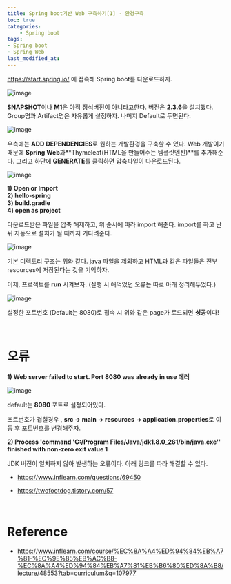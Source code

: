 ```yaml
---
title: Spring boot기반 Web 구축하기[1] - 환경구축
toc: true
categories:	
    - Spring boot
tags:
- Spring boot
- Spring Web
last_modified_at: 
---
```


https://start.spring.io/ 에 접속해 Spring boot를 다운로드하자.

![image](https://user-images.githubusercontent.com/49560745/103190612-11ff0a80-4915-11eb-9d11-588bd9af497a.png)

**SNAPSHOT**이나 **M1**은 아직 정식버전이 아니라고한다. 버전은 **2.3.6**을 설치했다. Group명과 Artifact명은 자유롭게 설정하자. 나머지 Default로 두면된다.



![image](https://user-images.githubusercontent.com/49560745/103190703-75893800-4915-11eb-9388-4564f6a9aee5.png)



우측에는 **ADD DEPENDENCIES**로 원하는 개발환경을 구축할 수 있다. Web 개발이기 때문에 **Spring Web**과**Thymeleaf(HTML을 만들어주는 템플릿엔진)**를 추가해준다. 그리고 하단에 **GENERATE**를 클릭하면 압축파일이 다운로드된다.



![image](https://user-images.githubusercontent.com/49560745/103190944-563eda80-4916-11eb-98cd-9c6502e0a8fe.png)

**1) Open or Import**<br/>
**2) hello-spring**<br/>
**3) build.gradle**<br/>
**4) open as project**

다운로드받은 파일을 압축 해제하고, 위 순서에 따라 import 해준다. import를 하고 난 뒤 자동으로 설치가 될 때까지 기다려준다.



![image](https://user-images.githubusercontent.com/49560745/103191102-e3822f00-4916-11eb-9c81-74dbff20095b.png)



기본 디렉토리 구조는 위와 같다. java 파일을 제외하고 HTML과 같은 파일들은 전부 resources에 저장된다는 것을 기억하자.

이제, 프로젝트를 **run** 시켜보자. (실행 시 애먹었던 오류는 따로 아래 정리해두었다.)



![image](https://user-images.githubusercontent.com/49560745/103193608-4b894300-4920-11eb-80f6-d181585155b2.png)

설정한 포트번호 (Default는 8080)로 접속 시 위와 같은 page가 로드되면 **성공**이다!

<br/>

# 오류

**1) Web server failed to start. Port 8080 was already in use 에러**

![image](https://user-images.githubusercontent.com/49560745/103193546-1c72d180-4920-11eb-9d2e-21660425572d.png)

default는 **8080** 포트로 설정되어있다.

포트번호가 겹칠경우 , **src -> main -> resources -> application.properties**로 이동 후  포트번호를 변경해주자.



**2) Process 'command 'C:/Program Files/Java/jdk1.8.0_261/bin/java.exe'' finished with non-zero exit value 1**

JDK 버전이 일치하지 않아 발생하는 오류이다. 아래 링크를 따라 해결할 수 있다.

- https://www.inflearn.com/questions/69450

- https://twofootdog.tistory.com/57

<br/>

# Reference

- https://www.inflearn.com/course/%EC%8A%A4%ED%94%84%EB%A7%81-%EC%9E%85%EB%AC%B8-%EC%8A%A4%ED%94%84%EB%A7%81%EB%B6%80%ED%8A%B8/lecture/48553?tab=curriculum&q=107977